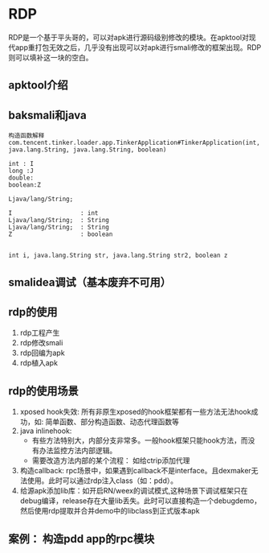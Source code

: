 # RDP

RDP是一个基于平头哥的，可以对apk进行源码级别修改的模块。在apktool对现代app重打包无效之后，几乎没有出现可以对apk进行smali修改的框架出现。RDP则可以填补这一块的空白。


## apktool介绍

## baksmali和java

```
构造函数解释
com.tencent.tinker.loader.app.TinkerApplication#TinkerApplication(int, java.lang.String, java.lang.String, boolean)

int : I
long :J
double:
boolean:Z

Ljava/lang/String;

I                   : int
Ljava/lang/String;  : String
Ljava/lang/String;  : String
Z                   : boolean


int i, java.lang.String str, java.lang.String str2, boolean z

```

## smalidea调试（基本废弃不可用）

## rdp的使用

1. rdp工程产生
2. rdp修改smali
3. rdp回编为apk
4. rdp植入apk

## rdp的使用场景

1. xposed hook失效: 所有非原生xposed的hook框架都有一些方法无法hook成功，如: 简单函数、部分构造函数、动态代理函数等
2. java inlinehook: 
   - 有些方法特别大，内部分支非常多。一般hook框架只能hook方法，而没有办法监控方法内部逻辑。
   - 需要改造方法内部的某个流程： 如给ctrip添加代理
3. 构造callback: rpc场景中，如果遇到callback不是interface。且dexmaker无法使用。此时可以通过rdp注入class（如：pdd）。
4. 给源apk添加lib库：如开启RN/weex的调试模式,这种场景下调试框架只在debug编译，release存在大量lib丢失。此时可以直接构造一个debugdemo，然后使用rdp提取并合并demo中的libclass到正式版本apk


## 案例： 构造pdd app的rpc模块
